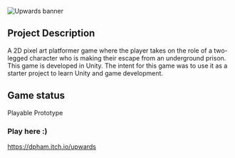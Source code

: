 ![Upwards banner](https://user-images.githubusercontent.com/71042283/213835742-f78b725b-fb21-462b-8786-07de33151c1e.png)
## Project Description
A 2D pixel art platformer game where the player takes on the role of a two-legged character who is making their escape from an underground prison.
This game is developed in Unity. The intent for this game was to use it as a starter project to learn Unity and game development.

## Game status 
Playable Prototype

### Play here :)
https://dpham.itch.io/upwards

